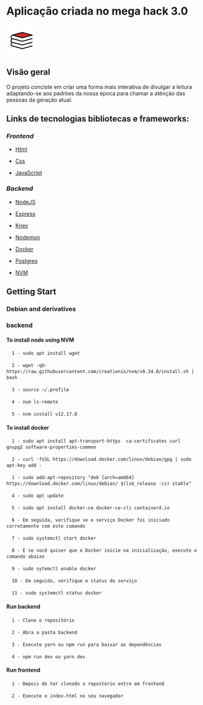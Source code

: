 <div>

<h1>Aplicação criada no mega hack 3.0</h1> 

![Livro](./assets/livro.svg)

## Visão geral

<p>
  O projeto conciste em criar uma forma mais interativa de divulgar a leitura
  adaptando-se aos padrões da nossa época para chamar a atênção das pessoas
  da geração atual.
</p>

## Links de tecnologias bibliotecas e frameworks:

### **_Frontend_**

- [Html](https://developer.mozilla.org/en-US/docs/Web/HTML)

- [Css](https://www.hostinger.com.br/tutoriais/o-que-e-css-guia-basico-de-css/)

- [JavaScript](https://developer.mozilla.org/en-US/docs/Web/JavaScript)

### **_Backend_**

- [NodeJS](https://nodejs.org/en/)

- [Express](https://expressjs.com/)

- [Knex](http://knexjs.org/)

- [Nodemon](https://www.npmjs.com/package/nodemon)

- [Docker](https://www.docker.com/)

- [Postgres](https://www.postgresql.org/)

- [NVM](https://www.hostinger.com.br/tutoriais/instalar-node-js-ubuntu/)

## Getting Start

### Debian and derivatives

### backend

#### To install node using NVM

      1 - sudo apt install wget
      
      2 - wget -qO- https://raw.githubusercontent.com/creationix/nvm/v0.34.0/install.sh | bash
      
      3 - source ~/.profile
      
      4 - nvm ls-remote
      
      5 - nvm install v12.17.O

#### To install docker

      1 - sudo apt install apt-transport-https  ca-certificates curl gnupg2 software-properties-common

      2 - curl -fsSL https://download.docker.com/linux/debian/gpg | sudo apt-key add -
      
      1 - sudo add-apt-repository "deb [arch=amd64] https://download.docker.com/linux/debian/ $(lsb_release -cs) stable"
      
      4 - sudo apt update
      
      5 - sudo apt install docker-ce docker-ce-cli containerd.io
      
      6 - Em seguida, verifique se o serviço Docker foi iniciado corretamente com este comando
      
      7 - sudo systemctl start docker
      
      8 - E se você quiser que o Docker inicie na inicialização, execute o comando abaixo
      
      9 - sudo sytemctl enable docker
      
      10 - Em seguida, verifique o status do serviço
      
      11 - sudo systemctl status docker

#### Run backend  

      1 - Clone o repositório

      2 - Abra a pasta backend
      
      3 - Execute yarn ou npm run para baixar as dependências 
      
      4 - npm run dev ou yarn dev

#### Run frontend

      1 - Depois de ter clonado o repostório entre em frontend 
      
      2 - Execute o index.html no seu navegador
  